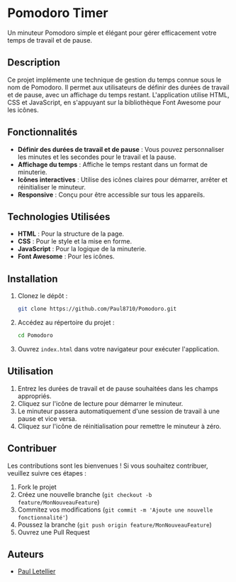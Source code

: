 # Pomodoro Timer

Un minuteur Pomodoro simple et élégant pour gérer efficacement votre temps de travail et de pause.

## Description

Ce projet implémente une technique de gestion du temps connue sous le nom de Pomodoro. Il permet aux utilisateurs de définir des durées de travail et de pause, avec un affichage du temps restant. L'application utilise HTML, CSS et JavaScript, en s'appuyant sur la bibliothèque Font Awesome pour les icônes.

## Fonctionnalités

- **Définir des durées de travail et de pause** : Vous pouvez personnaliser les minutes et les secondes pour le travail et la pause.
- **Affichage du temps** : Affiche le temps restant dans un format de minuterie.
- **Icônes interactives** : Utilise des icônes claires pour démarrer, arrêter et réinitialiser le minuteur.
- **Responsive** : Conçu pour être accessible sur tous les appareils.

## Technologies Utilisées

- **HTML** : Pour la structure de la page.
- **CSS** : Pour le style et la mise en forme.
- **JavaScript** : Pour la logique de la minuterie.
- **Font Awesome** : Pour les icônes.

## Installation

1. Clonez le dépôt :

   ```bash
   git clone https://github.com/Paul8710/Pomodoro.git
   ```

2. Accédez au répertoire du projet :

   ```bash
   cd Pomodoro
   ```

3. Ouvrez `index.html` dans votre navigateur pour exécuter l'application.

## Utilisation

1. Entrez les durées de travail et de pause souhaitées dans les champs appropriés.
2. Cliquez sur l'icône de lecture pour démarrer le minuteur.
3. Le minuteur passera automatiquement d'une session de travail à une pause et vice versa.
4. Cliquez sur l'icône de réinitialisation pour remettre le minuteur à zéro.

## Contribuer

Les contributions sont les bienvenues ! Si vous souhaitez contribuer, veuillez suivre ces étapes :

1. Fork le projet
2. Créez une nouvelle branche (`git checkout -b feature/MonNouveauFeature`)
3. Commitez vos modifications (`git commit -m 'Ajoute une nouvelle fonctionnalité'`)
4. Poussez la branche (`git push origin feature/MonNouveauFeature`)
5. Ouvrez une Pull Request

## Auteurs

- [Paul Letellier](https://github.com/Paul8710)
